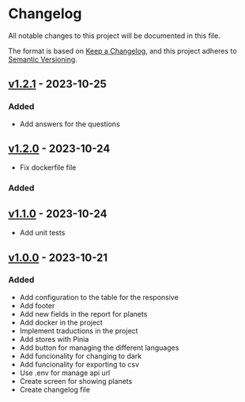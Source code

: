 # Changelog

All notable changes to this project will be documented in this file.

The format is based on [Keep a Changelog](https://keepachangelog.com/en/1.0.0/),
and this project adheres to [Semantic Versioning](https://semver.org/spec/v2.0.0.html).

## [v1.2.1](https://github.com/achoquemamani/qubeyond/blob/v1.2.1/CHANGELOG.md) - 2023-10-25

### Added

- Add answers for the questions

## [v1.2.0](https://github.com/achoquemamani/qubeyond/blob/v1.2.0/CHANGELOG.md) - 2023-10-24

- Fix dockerfile file

### Added

## [v1.1.0](https://github.com/achoquemamani/qubeyond/blob/v1.1.0/CHANGELOG.md) - 2023-10-24

- Add unit tests

## [v1.0.0](https://github.com/achoquemamani/qubeyond/blob/v1.0.0/CHANGELOG.md) - 2023-10-21

### Added

- Add configuration to the table for the responsive
- Add footer
- Add new fields in the report for planets
- Add docker in the project
- Implement traductions in the project
- Add stores with Pinia
- Add button for managing the different languages
- Add funcionality for changing to dark
- Add funcionality for exporting to csv
- Use .env for manage api url
- Create screen for showing planets
- Create changelog file